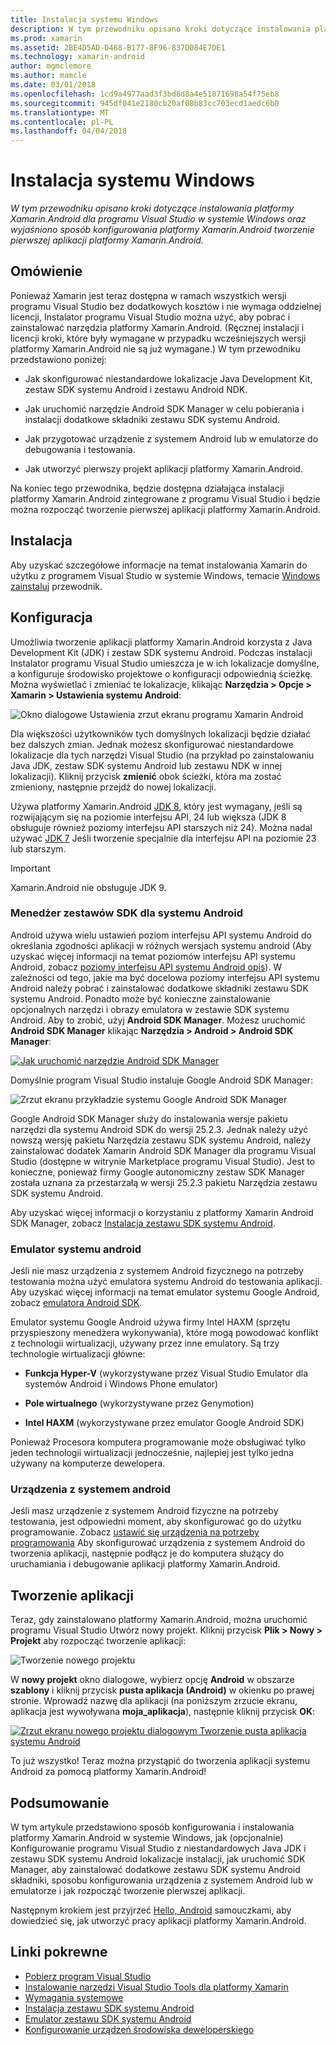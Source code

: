 ```yaml
---
title: Instalacja systemu Windows
description: W tym przewodniku opisano kroki dotyczące instalowania platformy Xamarin.Android dla programu Visual Studio w systemie Windows oraz wyjaśniono sposób konfigurowania platformy Xamarin.Android tworzenie pierwszej aplikacji platformy Xamarin.Android.
ms.prod: xamarin
ms.assetid: 2BE4D5AD-D468-B177-8F96-837D084E7DE1
ms.technology: xamarin-android
author: mgmclemore
ms.author: mamcle
ms.date: 03/01/2018
ms.openlocfilehash: 1cd9a4977aad3f3bd8d8a4e51871698a54f75eb8
ms.sourcegitcommit: 945df041e2180cb20af08b83cc703ecd1aedc6b0
ms.translationtype: MT
ms.contentlocale: pl-PL
ms.lasthandoff: 04/04/2018
---
```

# <a name="windows-installation"></a>Instalacja systemu Windows

_W tym przewodniku opisano kroki dotyczące instalowania platformy Xamarin.Android dla programu Visual Studio w systemie Windows oraz wyjaśniono sposób konfigurowania platformy Xamarin.Android tworzenie pierwszej aplikacji platformy Xamarin.Android._


## <a name="overview"></a>Omówienie

Ponieważ Xamarin jest teraz dostępna w ramach wszystkich wersji programu Visual Studio bez dodatkowych kosztów i nie wymaga oddzielnej licencji, Instalator programu Visual Studio można użyć, aby pobrać i zainstalować narzędzia platformy Xamarin.Android.
(Ręcznej instalacji i licencji kroki, które były wymagane w przypadku wcześniejszych wersji platformy Xamarin.Android nie są już wymagane.) W tym przewodniku przedstawiono poniżej:

-   Jak skonfigurować niestandardowe lokalizacje Java Development Kit, zestaw SDK systemu Android i zestawu Android NDK.

-   Jak uruchomić narzędzie Android SDK Manager w celu pobierania i instalacji dodatkowe składniki zestawu SDK systemu Android.

-   Jak przygotować urządzenie z systemem Android lub w emulatorze do debugowania i testowania.

-   Jak utworzyć pierwszy projekt aplikacji platformy Xamarin.Android.

Na koniec tego przewodnika, będzie dostępna działająca instalacji platformy Xamarin.Android zintegrowane z programu Visual Studio i będzie można rozpocząć tworzenie pierwszej aplikacji platformy Xamarin.Android.

## <a name="installation"></a>Instalacja

Aby uzyskać szczegółowe informacje na temat instalowania Xamarin do użytku z programem Visual Studio w systemie Windows, temacie [Windows zainstaluj](~/cross-platform/get-started/installation/windows.md) przewodnik.


## <a name="configuration"></a>Konfiguracja

Umożliwia tworzenie aplikacji platformy Xamarin.Android korzysta z Java Development Kit (JDK) i zestaw SDK systemu Android. Podczas instalacji Instalator programu Visual Studio umieszcza je w ich lokalizacje domyślne, a konfiguruje środowisko projektowe o konfiguracji odpowiednią ścieżkę. Można wyświetlać i zmieniać te lokalizacje, klikając **Narzędzia > Opcje > Xamarin > Ustawienia systemu Android**:

![Okno dialogowe Ustawienia zrzut ekranu programu Xamarin Android](windows-images/07-settings.png)

Dla większości użytkowników tych domyślnych lokalizacji będzie działać bez dalszych zmian. Jednak możesz skonfigurować niestandardowe lokalizacje dla tych narzędzi Visual Studio (na przykład po zainstalowaniu Java JDK, zestaw SDK systemu Android lub zestawu NDK w innej lokalizacji). Kliknij przycisk **zmienić** obok ścieżki, która ma zostać zmieniony, następnie przejdź do nowej lokalizacji.

Używa platformy Xamarin.Android [JDK 8](http://www.oracle.com/technetwork/java/javase/downloads/jdk8-downloads-2133151.html), który jest wymagany, jeśli są rozwijającym się na poziomie interfejsu API, 24 lub większa (JDK 8 obsługuje również poziomy interfejsu API starszych niż 24). Można nadal używać [JDK 7](http://www.oracle.com/technetwork/java/javase/downloads/jdk7-downloads-1880260.html) Jeśli tworzenie specjalnie dla interfejsu API na poziomie 23 lub starszym.

> [!IMPORTANT]
> Xamarin.Android nie obsługuje JDK 9.


### <a name="android-sdk-manager"></a>Menedżer zestawów SDK dla systemu Android

Android używa wielu ustawień poziom interfejsu API systemu Android do określania zgodności aplikacji w różnych wersjach systemu android (Aby uzyskać więcej informacji na temat poziomów interfejsu API systemu Android, zobacz [poziomy interfejsu API systemu Android opis](~/android/app-fundamentals/android-api-levels.md)).
W zależności od tego, jakie ma być docelowa poziomy interfejsu API systemu Android należy pobrać i zainstalować dodatkowe składniki zestawu SDK systemu Android. Ponadto może być konieczne zainstalowanie opcjonalnych narzędzi i obrazy emulatora w zestawie SDK systemu Android. Aby to zrobić, użyj **Android SDK Manager**. Możesz uruchomić **Android SDK Manager** klikając **Narzędzia > Android > Android SDK Manager**:

[![Jak uruchomić narzędzie Android SDK Manager](windows-images/08-sdk-manager-sml.png)](windows-images/08-sdk-manager.png#lightbox)

Domyślnie program Visual Studio instaluje Google Android SDK Manager:

![Zrzut ekranu przykładzie systemu Google Android SDK Manager](windows-images/09-google-sdk-manager.png)

Google Android SDK Manager służy do instalowania wersje pakietu narzędzi dla systemu Android SDK do wersji 25.2.3. Jednak należy użyć nowszą wersję pakietu Narzędzia zestawu SDK systemu Android, należy zainstalować dodatek Xamarin Android SDK Manager dla programu Visual Studio (dostępne w witrynie Marketplace programu Visual Studio). Jest to konieczne, ponieważ firmy Google autonomiczny zestaw SDK Manager została uznana za przestarzałą w wersji 25.2.3 pakietu Narzędzia zestawu SDK systemu Android. 

Aby uzyskać więcej informacji o korzystaniu z platformy Xamarin Android SDK Manager, zobacz [Instalacja zestawu SDK systemu Android](~/android/get-started/installation/android-sdk.md).


### <a name="android-emulator"></a>Emulator systemu android

Jeśli nie masz urządzenia z systemem Android fizycznego na potrzeby testowania można użyć emulatora systemu Android do testowania aplikacji. Aby uzyskać więcej informacji na temat emulator systemu Google Android, zobacz [emulatora Android SDK](~/android/deploy-test/debugging/android-sdk-emulator/index.md).

Emulator systemu Google Android używa firmy Intel HAXM (sprzętu przyspieszony menedżera wykonywania), które mogą powodować konflikt z technologii wirtualizacji, używany przez inne emulatory. Są trzy technologie wirtualizacji główne:

-   **Funkcja Hyper-V** (wykorzystywane przez Visual Studio Emulator dla systemów Android i Windows Phone emulator) 

-   **Pole wirtualnego** (wykorzystywane przez Genymotion)

-   **Intel HAXM** (wykorzystywane przez emulator Google Android SDK) 

Ponieważ Procesora komputera programowanie może obsługiwać tylko jeden technologii wirtualizacji jednocześnie, najlepiej jest tylko jedna używany na komputerze dewelopera.

<a name="device" />

### <a name="android-device"></a>Urządzenia z systemem android

Jeśli masz urządzenie z systemem Android fizyczne na potrzeby testowania, jest odpowiedni moment, aby skonfigurować go do użytku programowanie. Zobacz [ustawić się urządzenia na potrzeby programowania](~/android/get-started/installation/set-up-device-for-development.md) Aby skonfigurować urządzenia z systemem Android do tworzenia aplikacji, następnie podłącz je do komputera służący do uruchamiania i debugowanie aplikacji platformy Xamarin.Android.


## <a name="create-an-application"></a>Tworzenie aplikacji

Teraz, gdy zainstalowano platformy Xamarin.Android, można uruchomić programu Visual Studio Utwórz nowy projekt. Kliknij przycisk **Plik > Nowy > Projekt** aby rozpocząć tworzenie aplikacji:

![Tworzenie nowego projektu](windows-images/10-new-project.png)

W **nowy projekt** okno dialogowe, wybierz opcję **Android** w obszarze **szablony** i kliknij przycisk **pusta aplikacja (Android)** w okienku po prawej stronie. Wprowadź nazwę dla aplikacji (na poniższym zrzucie ekranu, aplikacja jest wywoływana **moja_aplikacja**), następnie kliknij przycisk **OK**:

[![Zrzut ekranu nowego projektu dialogowym Tworzenie pusta aplikacja systemu Android](windows-images/11-first-app-sml.png)](windows-images/11-first-app.png#lightbox)

To już wszystko! Teraz można przystąpić do tworzenia aplikacji systemu Android za pomocą platformy Xamarin.Android!


## <a name="summary"></a>Podsumowanie

W tym artykule przedstawiono sposób konfigurowania i instalowania platformy Xamarin.Android w systemie Windows, jak (opcjonalnie) Konfigurowanie programu Visual Studio z niestandardowych Java JDK i zestawu SDK systemu Android lokalizacje instalacji, jak uruchomić SDK Manager, aby zainstalować dodatkowe zestawu SDK systemu Android składniki, sposobu konfigurowania urządzenia z systemem Android lub w emulatorze i jak rozpocząć tworzenie pierwszej aplikacji.

Następnym krokiem jest przyjrzeć [Hello, Android](~/android/get-started/hello-android/index.md) samouczkami, aby dowiedzieć się, jak utworzyć pracy aplikacji platformy Xamarin.Android.


## <a name="related-links"></a>Linki pokrewne

- [Pobierz program Visual Studio](https://www.visualstudio.com/vs/)
- [Instalowanie narzędzi Visual Studio Tools dla platformy Xamarin](~/cross-platform/get-started/installation/windows.md)
- [Wymagania systemowe](~/cross-platform/get-started/requirements.md)
- [Instalacja zestawu SDK systemu Android](~/android/get-started/installation/android-sdk.md)
- [Emulator zestawu SDK systemu Android](~/android/get-started/installation/android-emulator/index.md)
- [Konfigurowanie urządzeń środowiska deweloperskiego](~/android/get-started/installation/set-up-device-for-development.md)
